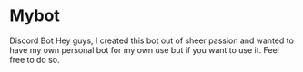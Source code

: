 # Mybot
Discord Bot
Hey guys, 
I created this bot out of sheer passion and wanted to have my own personal bot for my own use but if you want to use it. 
Feel free to do so.
